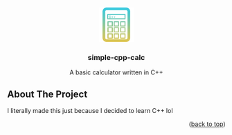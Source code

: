 <div id="top"></div>
<!-- PROJECT LOGO -->
<br />
<div align="center">
  <a href="https://github.com/Bonnie39/simple-cpp-calc">
    <img src="images/logo.png" alt="Logo" width="80" height="80">
  </a>

  <h3 align="center">simple-cpp-calc</h3>

  <p align="center">
    A basic calculator written in C++
    <br />
  </p>
</div>

<!-- ABOUT THE PROJECT -->
## About The Project

I literally made this just because I decided to learn C++ lol

<p align="right">(<a href="#top">back to top</a>)</p>
